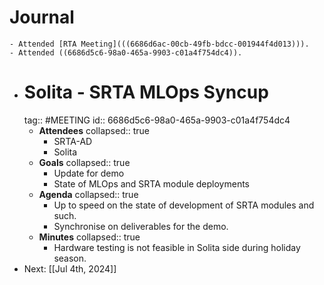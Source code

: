 # Journal
	- Attended [RTA Meeting](((6686d6ac-00cb-49fb-bdcc-001944f4d013))).
	- Attended ((6686d5c6-98a0-465a-9903-c01a4f754dc4)).
- # Solita - SRTA MLOps Syncup
  tag:: #MEETING
  id:: 6686d5c6-98a0-465a-9903-c01a4f754dc4
	- **Attendees**
	  collapsed:: true
		- SRTA-AD
		- Solita
	- **Goals**
	  collapsed:: true
		- Update for demo
		- State of MLOps and SRTA module deployments
	- **Agenda**
	  collapsed:: true
		- Up to speed on the state of development of SRTA modules and such.
		- Synchronise on deliverables for the demo.
	- **Minutes**
	  collapsed:: true
		- Hardware testing is not feasible in Solita side during holiday season.
- Next: [[Jul 4th, 2024]]